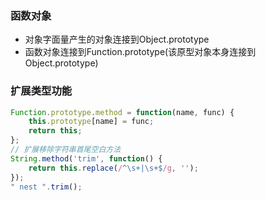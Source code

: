 ### 函数对象
- 对象字面量产生的对象连接到Object.prototype
- 函数对象连接到Function.prototype(该原型对象本身连接到Object.prototype)
### 扩展类型功能
```js
Function.prototype.method = function(name, func) {
    this.prototype[name] = func;
    return this;
};
// 扩展移除字符串首尾空白方法
String.method('trim', function() {
    return this.replace(/^\s+|\s+$/g, '');
});
" nest ".trim(); 
```

